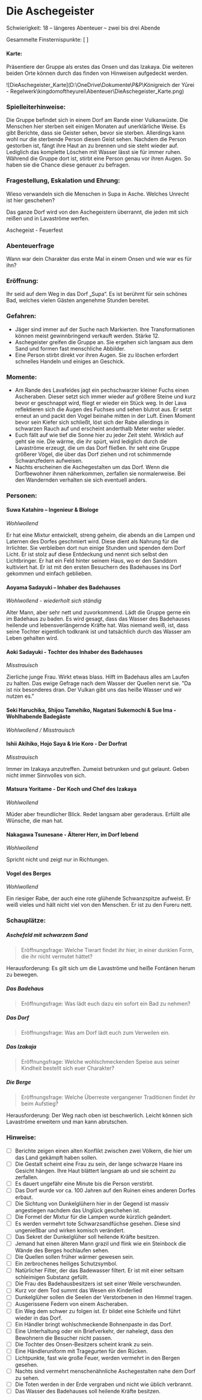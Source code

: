 # Die Aschegeister

Schwierigkeit: 18 – längeres Abenteuer – zwei bis drei Abende

Gesammelte Finsternispunkte: [   ]

#### Karte:

Präsentiere der Gruppe als erstes das Onsen und das Izakaya. Die weiteren beiden Orte können durch das finden von Hinweisen aufgedeckt werden.

![DieAschegeister_Karte](D:\OneDrive\Dokumente\P&P\Königreich der Yūrei - Regelwerk\kingdomoftheyurei\Abenteuer\DieAschegeister_Karte.png)

### Spielleiterhinweise:

Die Gruppe befindet sich in einem Dorf am Rande einer Vulkanwüste. Die Menschen hier sterben seit einigen Monaten auf unerklärliche Weise. Es gibt Berichte, dass sie Geister sehen, bevor sie sterben. Allerdings kann wohl nur die sterbende Person diesen Geist sehen. Nachdem die Person gestorben ist, fängt ihre Haut an zu brennen und sie steht wieder auf. Lediglich das komplette Löschen mit Wasser lässt sie für immer ruhen. Während die Gruppe dort ist, stirbt eine Person genau vor ihren Augen. So haben sie die Chance diese genauer zu befragen.

### Fragestellung, Eskalation und Ehrung:

Wieso verwandeln sich die Menschen in Supa in Asche. Welches Unrecht ist hier geschehen? 

Das ganze Dorf wird von den Aschegeistern überrannt, die jeden mit sich reißen und in Lavaströme werfen.

Aschegeist - Feuerfest

### Abenteuerfrage

Wann war dein Charakter das erste Mal in einem Onsen und wie war es für ihn?

### Eröffnung:

Ihr seid auf dem Weg in das Dorf „Supa“. Es ist berühmt für sein schönes Bad, welches vielen Gästen angenehme Stunden bereitet. 

### Gefahren:

- Jäger sind immer auf der Suche nach Markierten. Ihre Transformationen können meist gewinnbringend verkauft werden. Stärke 12.
- Aschegeister greifen die Gruppe an. Sie ergehen sich langsam aus dem Sand und formen fast menschliche Abbilder. <!-- welche Stufe?--> 
- Eine Person stirbt direkt vor ihren Augen. Sie zu löschen erfordert schnelles Handeln und einiges an Geschick.

### Momente:

- Am Rande des Lavafeldes jagt ein pechschwarzer kleiner Fuchs einen Ascheraben. Dieser setzt sich immer wieder auf größere Steine und kurz bevor er geschnappt wird, fliegt er wieder ein Stück weg. In der Lava reflektieren sich die Augen des Fuchses und sehen blutrot aus. Er setzt erneut an und packt den Vogel beinahe mitten in der Luft. Einen Moment bevor sein Kiefer sich schließt, löst sich der Rabe allerdings in schwarzen Rauch auf und erscheint anderthalb Meter weiter wieder.
- Euch fällt auf wie tief die Sonne hier zu jeder Zeit steht. Wirklich auf geht sie nie. Die wärme, die ihr spürt, wird lediglich durch die Lavaströme erzeugt, die um das Dorf fließen. Ihr seht eine Gruppe größerer Vögel, die über das Dorf ziehen und rot schimmernde Schwanzfedern aufweisen.
- Nachts erscheinen die Aschegestalten um das Dorf. Wenn die Dorfbewohner ihnen näherkommen, zerfallen sie normalerweise. Bei den Wandernden verhalten sie sich eventuell anders.

### Personen:

#### Suwa Katahiro – Ingenieur & Biologe

*Wohlwollend*

Er hat eine Mixtur entwickelt, streng geheim, die abends an die Lampen und Laternen des Dorfes geschmiert wird. Diese dient als Nahrung für die Irrlichter. Sie verbleiben dort nun einige Stunden und spenden dem Dorf Licht. Er ist stolz auf diese Entdeckung und nennt sich selbst den Lichtbringer. Er hat ein Feld hinter seinem Haus, wo er den Sanddorn kultiviert hat. Er ist mit den ersten Besuchern des Badehauses ins Dorf gekommen und einfach geblieben.

#### Aoyama Sadayuki – Inhaber des Badehauses

*Wohlwollend - wiederholt sich ständig*

Alter Mann, aber sehr nett und zuvorkommend. Lädt die Gruppe gerne ein im Badehaus zu baden. Es wird gesagt, dass das Wasser des Badehauses heilende und lebensverlängernde Kräfte hat. Was niemand weiß, ist, dass seine Tochter eigentlich todkrank ist und tatsächlich durch das Wasser am Leben gehalten wird. 

#### Aoki Sadayuki - Tochter des Inhaber des Badehauses

*Misstrauisch*

Zierliche junge Frau. Wirkt etwas blass. Hilft im Badehaus alles am Laufen zu halten. Das ewige Gefrage nach dem Wasser der Quellen nervt sie. "Da ist nix besonderes dran. Der Vulkan gibt uns das heiße Wasser und wir nutzen es."

#### Seki Haruchika, Shijou Tamehiko, Nagatani Sukemochi & Sue Ima - Wohlhabende Badegäste

*Wohlwollend / Misstrauisch* <!--ja was denn nun? ^^; wovon hängt das ab? Oder ist es 2/2? -->

#### Ishii Akihiko, Hojo Saya & Irie Koro - Der Dorfrat

*Misstrauisch*

Immer im Izakaya anzutreffen. Zumeist betrunken und gut gelaunt. Geben nicht immer Sinnvolles von sich. 

#### Matsura Yoritame - Der Koch und Chef des Izakaya

*Wohlwollend*

Müder aber freundlicher Blick. Redet langsam aber geraderaus. Erfüllt alle Wünsche, die man hat. 

#### Nakagawa Tsunesane - Älterer Herr, im Dorf lebend

*Wohlwollend*

Spricht nicht und zeigt nur in Richtungen.

#### Vogel des Berges 

*Wohlwollend*

Ein riesiger Rabe, der auch eine rote glühende Schwanzspitze aufweist. Er weiß vieles und hält nicht viel von den Menschen. Er ist zu den Fureru nett.

### Schauplätze:

##### Aschefeld mit schwarzem Sand

> Eröffnungsfrage: Welche Tierart findet ihr hier, in einer dunklen Form, die ihr nicht vermutet hättet?

Herausforderung: Es gilt sich um die Lavaströme und heiße Fontänen herum zu bewegen.

##### Das Badehaus

> Eröffnungsfrage: Was lädt euch dazu ein sofort ein Bad zu nehmen?

##### Das Dorf

> Eröffnungsfrage: Was am Dorf lädt euch zum Verweilen ein.

##### Das Izakaja

> Eröffnungsfrage: Welche wohlschmeckenden Speise aus seiner Kindheit bestellt sich euer Charakter?

##### Die Berge

> Eröffnungsfrage: Welche Überreste vergangener Traditionen findet ihr beim Aufstieg?

Herausforderung: Der Weg nach oben ist beschwerlich. Leicht können sich Lavaströme erweitern und man kann abrutschen.

### Hinweise:

-	[  ] Berichte zeigen einen alten Konflikt zwischen zwei Völkern, die hier um das Land gekämpft haben sollen.
-	[  ] Die Gestalt scheint eine Frau zu sein, der lange schwarze Haare ins Gesicht hängen. Ihre Haut blättert langsam ab und sie scheint zu zerfallen.
-	[  ] Es dauert ungefähr eine Minute bis die Person verstirbt.
-	[  ] Das Dorf wurde vor ca. 100 Jahren auf den Ruinen eines anderen Dorfes erbaut.
-	[  ] Die Sichtung von Dunkelglühern hier in der Gegend ist massiv angestiegen nachdem das Unglück geschehen ist.
-	[  ] Die Formel der Mixtur für die Lampen wurde kürzlich geändert.
-	[  ] Es werden vermehrt tote Schwarzsandfüchse gesehen. Diese sind ungenießbar und wirken komisch verändert.
-	[  ] Das Sekret der Dunkelglüher soll heilende Kräfte besitzen.
-	[  ] Jemand hat einen älteren Mann grazil und flink wie ein Steinbock die Wände des Berges hochlaufen sehen.
-	[  ] Die Quellen sollen früher wärmer gewesen sein.
-	[  ] Ein zerbrochenes heiliges Schutzsymbol.
-	[  ] Natürlicher Filter, der das Badewasser filtert. Er ist mit einer seltsam schleimigen Substanz gefüllt.
-	[  ] Die Frau des Badehausbesitzers ist seit einer Weile verschwunden.
-	[  ] Kurz vor dem Tod summt das Wesen ein Kinderlied
-	[  ] Dunkelglüher sollen die Seelen der Verstorbenen in den Himmel tragen.
-	[  ] Ausgerissene Federn von einem Ascheraben.
-	[  ] Ein Weg dem schwer zu folgen ist. Er bildet eine Schleife und führt wieder in das Dorf.
-	[  ] Ein Händler bringt wohlschmeckende Bohnenpaste in das Dorf.
-	[  ] Eine Unterhaltung oder ein Briefverkehr, der nahelegt, dass den Bewohnern die Besucher nicht passen.
-	[  ] Die Tochter des Onsen-Besitzers scheint krank zu sein.
-	[  ] Eine Händleruniform mit Tragegurten für den Rücken.
-	[  ] Lichtpunkte, fast wie große Feuer, werden vermehrt in den Bergen gesehen.
-	[  ] Nachts sind vermehrt menschenähnliche Aschegestalten nahe dem Dorf zu sehen.
-	[  ] Die Toten werden in der Erde vergraben und nicht wie üblich verbrannt.
-	[  ] Das Wasser des Badehauses soll heilende Kräfte besitzen.